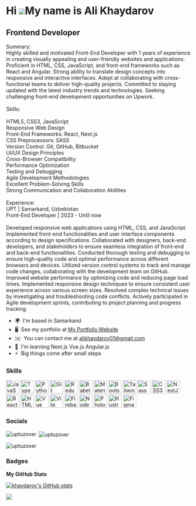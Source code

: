 Hi ![](https://user-images.githubusercontent.com/18350557/176309783-0785949b-9127-417c-8b55-ab5a4333674e.gif)My name is Ali Khaydarov
============================================================================================================================================

Frontend Developer
------------------
 Summary:<br/> Highly skilled and motivated Front-End Developer with 1 years of experience in creating visually appealing and user-friendly websites and applications. Proficient in HTML, CSS, JavaScript, and front-end frameworks such as React and Angular. Strong ability to translate design concepts into responsive and interactive interfaces. Adept at collaborating with cross-functional teams to deliver high-quality projects. Committed to staying updated with the latest industry trends and technologies. Seeking challenging front-end development opportunities on Upwork.<br/><br/> Skills: <br/><br/>HTML5, CSS3, JavaScript<br/> Responsive Web Design <br/>Front-End Frameworks: React, Next.js<br/> CSS Preprocessors: SASS <br/>Version Control: Git, GitHub, Bitbucket<br/> UI/UX Design Principles <br/>Cross-Browser Compatibility<br/> Performance Optimization <br/>Testing and Debugging<br/> Agile Development Methodologies<br/> Excellent Problem-Solving Skills<br/> Strong Communication and Collaboration Abilities <br/><br/>Experience:<br/> UPT | Samarkand, Uzbekistan<br/> Front-End Developer | 2023 - Until now <br/><br/>Developed responsive web applications using HTML, CSS, and JavaScript. Implemented front-end functionalities and user interface components according to design specifications. Collaborated with designers, back-end developers, and stakeholders to ensure seamless integration of front-end and back-end functionalities. Conducted thorough testing and debugging to ensure high-quality code and optimal performance across different browsers and devices. Utilized version control systems to track and manage code changes, collaborating with the development team on GitHub. Improved website performance by optimizing code and reducing page load times. Implemented responsive design techniques to ensure consistent user experience across various screen sizes. Resolved complex technical issues by investigating and troubleshooting code conflicts. Actively participated in Agile development sprints, contributing to project planning and progress tracking.

* 🌍  I'm based in Samarkand
* 🖥️  See my portfolio at [My Portfolio Website](http://uptuz-nextjs.vercel.app)
* ✉️  You can contact me at [alikhaydarov01@gmail.com](mailto:alikhaydarov01@gmail.com)
* 🧠  I'm learning Next.js Vue.js Angular.js
* ⚡  Big things come after small steps



### Skills


<p align="left">
<a href="https://developer.mozilla.org/en-US/docs/Web/JavaScript" target="_blank" rel="noreferrer"><img src="https://raw.githubusercontent.com/danielcranney/readme-generator/main/public/icons/skills/javascript-colored.svg" width="36" height="36" alt="JavaScript" /></a>
<a href="https://www.typescriptlang.org/" target="_blank" rel="noreferrer"><img src="https://raw.githubusercontent.com/danielcranney/readme-generator/main/public/icons/skills/typescript-colored.svg" width="36" height="36" alt="TypeScript" /></a>
<a href="https://www.python.org/" target="_blank" rel="noreferrer"><img src="https://raw.githubusercontent.com/danielcranney/readme-generator/main/public/icons/skills/python-colored.svg" width="36" height="36" alt="Python" /></a>
<a href="https://git-scm.com/" target="_blank" rel="noreferrer"><img src="https://raw.githubusercontent.com/danielcranney/readme-generator/main/public/icons/skills/git-colored.svg" width="36" height="36" alt="Git" /></a>
<a href="https://redux.js.org/" target="_blank" rel="noreferrer"><img src="https://raw.githubusercontent.com/danielcranney/readme-generator/main/public/icons/skills/redux-colored.svg" width="36" height="36" alt="Redux" /></a>
<a href="https://babeljs.io/" target="_blank" rel="noreferrer"><img src="https://raw.githubusercontent.com/danielcranney/readme-generator/main/public/icons/skills/babel-colored-dark.svg" width="36" height="36" alt="Babel" /></a>
<a href="https://mui.com/" target="_blank" rel="noreferrer"><img src="https://raw.githubusercontent.com/danielcranney/readme-generator/main/public/icons/skills/materialui-colored.svg" width="36" height="36" alt="Material UI" /></a>
<a href="https://getbootstrap.com/" target="_blank" rel="noreferrer"><img src="https://raw.githubusercontent.com/danielcranney/readme-generator/main/public/icons/skills/bootstrap-colored.svg" width="36" height="36" alt="Bootstrap" /></a>
<a href="https://tailwindcss.com/" target="_blank" rel="noreferrer"><img src="https://raw.githubusercontent.com/danielcranney/readme-generator/main/public/icons/skills/tailwindcss-colored.svg" width="36" height="36" alt="TailwindCSS" /></a>
<a href="https://sass-lang.com/" target="_blank" rel="noreferrer"><img src="https://raw.githubusercontent.com/danielcranney/readme-generator/main/public/icons/skills/sass-colored.svg" width="36" height="36" alt="Sass" /></a>
<a href="https://www.w3.org/TR/CSS/#css" target="_blank" rel="noreferrer"><img src="https://raw.githubusercontent.com/danielcranney/readme-generator/main/public/icons/skills/css3-colored.svg" width="36" height="36" alt="CSS3" /></a>
<a href="https://nextjs.org/docs" target="_blank" rel="noreferrer"><img src="https://raw.githubusercontent.com/danielcranney/readme-generator/main/public/icons/skills/nextjs-colored-dark.svg" width="36" height="36" alt="NextJs" /></a>
<a href="https://reactjs.org/" target="_blank" rel="noreferrer"><img src="https://raw.githubusercontent.com/danielcranney/readme-generator/main/public/icons/skills/react-colored.svg" width="36" height="36" alt="React" /></a>
<a href="https://developer.mozilla.org/en-US/docs/Glossary/HTML5" target="_blank" rel="noreferrer"><img src="https://raw.githubusercontent.com/danielcranney/readme-generator/main/public/icons/skills/html5-colored.svg" width="36" height="36" alt="HTML5" /></a>
<a href="https://vuejs.org/" target="_blank" rel="noreferrer"><img src="https://raw.githubusercontent.com/danielcranney/readme-generator/main/public/icons/skills/vuejs-colored.svg" width="36" height="36" alt="Vue" /></a>
<a href="https://vitejs.dev/" target="_blank" rel="noreferrer"><img src="https://raw.githubusercontent.com/danielcranney/readme-generator/main/public/icons/skills/vite-colored.svg" width="36" height="36" alt="Vite" /></a>
<a href="https://firebase.google.com/" target="_blank" rel="noreferrer"><img src="https://raw.githubusercontent.com/danielcranney/readme-generator/main/public/icons/skills/firebase-colored.svg" width="36" height="36" alt="Firebase" /></a>
<a href="https://nodejs.org/en/" target="_blank" rel="noreferrer"><img src="https://raw.githubusercontent.com/danielcranney/readme-generator/main/public/icons/skills/nodejs-colored.svg" width="36" height="36" alt="NodeJS" /></a>
<a href="https://www.adobe.com/uk/products/photoshop.html" target="_blank" rel="noreferrer"><img src="https://raw.githubusercontent.com/danielcranney/readme-generator/main/public/icons/skills/photoshop-colored-dark.svg" width="36" height="36" alt="Photoshop" /></a>
<a href="adobe.com/uk/products/illustrator.html" target="_blank" rel="noreferrer"><img src="https://raw.githubusercontent.com/danielcranney/readme-generator/main/public/icons/skills/illustrator-colored-dark.svg" width="36" height="36" alt="Illustrator" /></a>
<a href="https://www.figma.com/" target="_blank" rel="noreferrer"><img src="https://raw.githubusercontent.com/danielcranney/readme-generator/main/public/icons/skills/figma-colored.svg" width="36" height="36" alt="Figma" /></a>
</p>


### Socials
<p><img align="left" src="https://github-readme-stats.vercel.app/api/top-langs?username=Alikhaydarov&show_icons=true&locale=en&layout=compact" alt="uptuzover" /></p>

<p>&nbsp;<img align="center" src="https://github-readme-stats.vercel.app/api?username=Alikhaydarov&show_icons=true&locale=en" alt="uptuzover" /></p>

<p><img align="center" src="https://github-readme-streak-stats.herokuapp.com/?user=Alikhaydarov&" alt="uptuzover" /></p>

### Badges

<b>My GitHub Stats</b>

<a href="http://www.github.com/Alikhaydarov"><img src="https://github-readme-stats.vercel.app/api?username=alikhaydarov&show_icons=true&hide=&count_private=true&title_color=3382ed&text_color=ffffff&icon_color=3382ed&bg_color=1c1917&hide_border=true&show_icons=true" alt="khaydarov's GitHub stats" /></a>

<a href="http://www.github.com/Alikhaydarov"><img src="https://github-readme-streak-stats.herokuapp.com/?user=alikhaydarov&stroke=ffffff&background=1c1917&ring=3382ed&fire=3382ed&currStreakNum=ffffff&currStreakLabel=3382ed&sideNums=ffffff&sideLabels=ffffff&dates=ffffff&hide_border=true" /></a>
